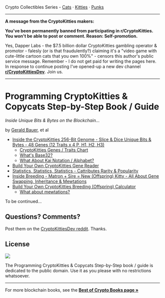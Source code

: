 
Crypto Collectibles Series -
[Cats](https://github.com/cryptocopycats/programming-mooncats) ·
[Kitties](https://github.com/cryptocopycats/programming-cryptokitties) ·
[Punks](https://github.com/cryptopunksnotdead/programming-cryptopunks)



---

**A message from the CryptoKitties makers:**

**You've been permanently banned from participating in r/CryptoKitties. You won't be able to post or comment. Reason: Self-promotion.**

Yes, Dapper Labs - the $7.5 billion dollar CryptoKitties gambling operator & promotor - falesly (or is that fraudulently?) 
claiming it's a "video game with cute-little cartoon cats that you own 100%" - 
censors this author's public service message. Remember - I do not get paid for writing the pages here. In response to continue posting I've opened-up a new dev channel **[r/CryptoKittiesDev](https://old.reddit.com/r/CryptoKittiesDev/)**. Join us.


---

# Programming CryptoKitties & Copycats Step-by-Step Book / Guide

_Inside Unique Bits & Bytes on the Blockchain..._

by [Gerald Bauer](https://github.com/geraldb), et al

- [Inside the CryptoKitties 256-Bit Genome - Slice & Dice Unique Bits & Bytes - 48 Genes (12 Traits x 4 P, H1, H2, H3)](01_genes.md)
  - [CryptoKitties Genes / Traits Chart](01_genes.md#cryptokitties-genes--traits-chart)
  - [What's Base32?](01_genes.md#whats-base32)
  - [What About Kai Notation / Alphabet?](01_genes.md#what-about-kai-notation--alphabet)
- [Build Your Own CryptoKitties Gene Reader](02_genereader.md)
- [Statistics, Statistics, Statistics - Cattributes Rarity & Popularity](03_cattributes.md)
- [Inside Breeding - Matron + Sire = New (Offspring) Kitty - All About Gene Swapping, Inheritance & Mewtations](04_mixgenes.md)
- [Build Your Own CryptoKitties Breeding (Offspring) Calculator](05_kittycalc.md)
  - [What about mewtations?](05_kittycalc.md#what-about-mewtations)

To be continued...



## Questions? Comments?

Post them on the [CryptoKittiesDev reddit](https://old.reddit.com/r/CryptoKittiesDev). Thanks.



## License

![](https://publicdomainworks.github.io/buttons/zero88x31.png)

The Programming CryptoKitties & Copycats Step-by-Step book / guide
is dedicated to the public domain.
Use it as you please with no restrictions whatsoever.



---

For more blockchain books, see the [**Best of Crypto Books page »**](https://openblockchains.github.io/crypto-books/)

